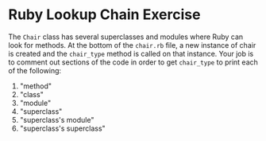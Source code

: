 # Ruby Lookup Chain Exercise

The `Chair` class has several superclasses and modules where Ruby can look for methods. At the bottom of the `chair.rb` file, a new instance of chair is created and the `chair_type` method is called on that instance. Your job is to comment out sections of the code in order to get `chair_type` to print each of the following:

1. "method"
1. "class"
1. "module"
1. "superclass"
1. "superclass's module"
1. "superclass's superclass"
